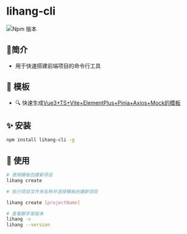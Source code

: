 # lihang-cli
![Npm 版本](https://img.shields.io/badge/lihang-cli_v0.0.3-green)
## 📖简介
  - 用于快速搭建前端项目的命令行工具
  
## 🎉 模板
  - 🔍 快速生成[Vue3+TS+Vite+ElementPlus+Pinia+Axios+Mock的模板](https://gitee.com/sohucw/admin-pro.git)
## ✨ 安装
  ```bash
  npm install lihang-cli -g
  ```
## 💎 使用
```bash
# 使用模板创建新项目
lihang create

# 执行项目文件夹名称并选择模板创建新项目

lihang create [projectName]

# 查看脚手架版本
lihang -v
lihang --version
```
